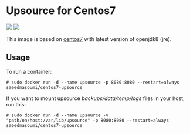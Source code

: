 # Upsource for Centos7

[![](https://badge.imagelayers.io/saeedmasoumi/centos7-upsource:latest.svg)](https://imagelayers.io/?images=saeedmasoumi/centos7-upsource:latest 'Get your own badge on imagelayers.io') [![](https://img.shields.io/badge/upsource-v2.5.5074-blue.svg)](https://www.jetbrains.com/upsource/download/)

This image is based on [centos7](https://hub.docker.com/r/saeedmasoumi/centos7-openjdk8/) with latest version of openjdk8 (jre).

## Usage

To run a container:

```
# sudo docker run -d --name upsource -p 8080:8080 --restart=always saeedmasoumi/centos7-upsource
```

If you want to mount upsource _backups/data/temp/logs_ files in your host, run this: 


```
# sudo docker run -d --name upsource -v "path/on/host:/var/lib/upsource" -p 8080:8080 --restart=always saeedmasoumi/centos7-upsource
```
